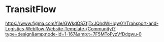 # TransitFlow
https://www.figma.com/file/GWkdQSZfjTxJQndWHIqw01/Transport-and-Logistics-Webflow-Website-Template-(Community)?type=design&amp;node-id=1-167&amp;t=7F5MToFyzVfDdgwu-0
